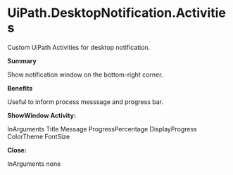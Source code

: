 # UiPath.DesktopNotification.Activities
Custom UiPath Activities for desktop notification.

<b>Summary</b>

Show notification window on the bottom-right corner.

<b>Benefits</b>

Useful to inform process messsage and progress bar. 

<b>ShowWindow Activity:</b>

InArguments
<string> Title 
<string> Message 
<string> ProgressPercentage 
<string> DisplayProgress 
<string> ColorTheme 
<int> FontSize

<b>Close:</b>

InArguments
none
